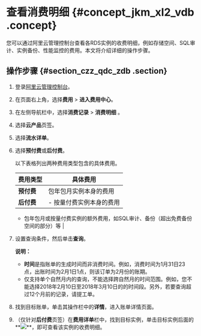 # 查看消费明细 {#concept_jkm_xl2_vdb .concept}

您可以通过阿里云管理控制台查看各RDS实例的收费明细，例如存储空间、SQL审计、实例备份、性能监控的费用。本文将介绍详细的操作步骤。

## 操作步骤 {#section_czz_qdc_zdb .section}

1.  登录[阿里云管理控制台](https://home.console.aliyun.com/new#/)。
2.  在页面右上角，选择**费用** \> **进入费用中心**。
3.  在左侧导航栏中，选择**消费记录** \> **消费明细** 。
4.  选择**云产品**页签。
5.  选择**流水详单**。
6.  选择**预付费**或**后付费**。

    以下表格列出两种费用类型包含的具体费用。

    |费用类型|具体费用|
    |----|----|
    |**预付费**|包年包月实例本身的费用|
    |**后付费**|     -   按量付费实例本身的费用
    -   包年包月或按量付费实例的额外费用，如SQL审计、备份（超出免费备份空间的部分）等
 |

7.  设置查询条件，然后单击**查询**。

    **说明：** 

    -   **时间**是指账单的生成时间而非消费时间。例如，消费时间为1月31日23点，出账时间为2月1日1点，则该订单为2月份的账期。
    -   仅支持单个自然月内的查询，不能选择跨自然月的时间范围。例如，您不能选择2018年2月10日至2018年3月10日的的时间段。另外，若要查询超过12个月前的记录，请提工单。
8.  找到目标账单，单击其操作栏中的**详情**，进入账单详情页面。
9.  （仅针对**后付费**页签）在**费用详单**栏中，找到目标实例，单击目标实例后面的**![](http://static-aliyun-doc.oss-cn-hangzhou.aliyuncs.com/assets/img/7811/15342288711767_zh-CN.png)**，即可查看该实例的收费明细。


